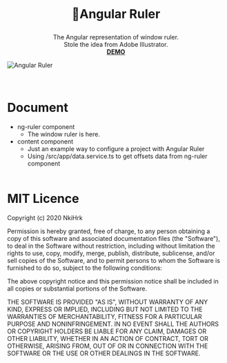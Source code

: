 # <p align="middle">📐Angular Ruler</p>

<p align="middle">The Angular representation of window ruler.
<br>Stole the idea from Adobe Illustrator.
<br><a href="https://nkihrk.github.io/Angular-Ruler/"><b>DEMO</b></a>
</p>

![Angular Ruler](./src/assets/gif.gif)
<br><br><br>
# Document
- ng-ruler component
  - The window ruler is here.
- content component
  - Just an example way to configure a project with Angular Ruler
  - Using /src/app/data.service.ts to get offsets data from ng-ruler component
<br><br>

# MIT Licence
Copyright (c) 2020 NkiHrk

Permission is hereby granted, free of charge, to any person obtaining a copy of this software and associated documentation files (the "Software"), to deal in the Software without restriction, including without limitation the rights to use, copy, modify, merge, publish, distribute, sublicense, and/or sell copies of the Software, and to permit persons to whom the Software is furnished to do so, subject to the following conditions:

The above copyright notice and this permission notice shall be included in all copies or substantial portions of the Software.

THE SOFTWARE IS PROVIDED "AS IS", WITHOUT WARRANTY OF ANY KIND, EXPRESS OR IMPLIED, INCLUDING BUT NOT LIMITED TO THE WARRANTIES OF MERCHANTABILITY, FITNESS FOR A PARTICULAR PURPOSE AND NONINFRINGEMENT. IN NO EVENT SHALL THE AUTHORS OR COPYRIGHT HOLDERS BE LIABLE FOR ANY CLAIM, DAMAGES OR OTHER LIABILITY, WHETHER IN AN ACTION OF CONTRACT, TORT OR OTHERWISE, ARISING FROM, OUT OF OR IN CONNECTION WITH THE SOFTWARE OR THE USE OR OTHER DEALINGS IN THE SOFTWARE.